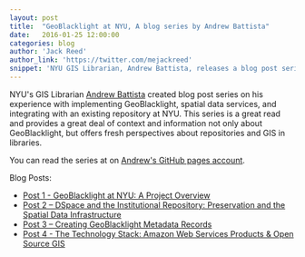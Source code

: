 ```yaml
---
layout: post
title:  "GeoBlacklight at NYU, A blog series by Andrew Battista"
date:   2016-01-25 12:00:00
categories: blog
author: 'Jack Reed'
author_link: 'https://twitter.com/mejackreed'
snippet: 'NYU GIS Librarian, Andrew Battista, releases a blog post series on implementing GeoBlacklight at NYU.'
---
```


NYU's GIS Librarian [Andrew Battista](https://twitter.com/rawdeal85) created blog post series on his experience with implementing GeoBlacklight, spatial data services, and integrating with an existing repository at NYU. This series is a great read and provides a great deal of context and information not only about GeoBlacklight, but offers fresh perspectives about repositories and GIS in libraries.

You can read the series at on [Andrew's GitHub pages account](https://andrewbattista.github.io/).

Blog Posts:

 - [Post 1 - GeoBlacklight at NYU: A Project Overview](https://andrewbattista.github.io/geoblacklight/2018/01/09/geoblacklight-overview.html)
 - [Post 2 – DSpace and the Institutional Repository: Preservation and the Spatial Data Infrastructure](https://andrewbattista.github.io/geoblacklight/2018/01/10/preservation.html)
 - [Post 3 – Creating GeoBlacklight Metadata Records](https://andrewbattista.github.io/geoblacklight/2018/01/11/creating-geoblacklight-metadata.html)
 - [Post 4 - The Technology Stack: Amazon Web Services Products & Open Source GIS](https://andrewbattista.github.io/geoblacklight/2018/01/12/technology-stack-sdr.html)
 
 
 
